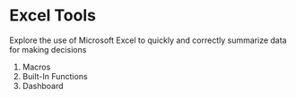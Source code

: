 # Excel Tools
Explore the use of Microsoft Excel to quickly and correctly summarize data for making decisions 
  1. Macros
  2. Built-In Functions
  3. Dashboard
